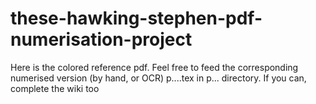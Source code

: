 # these-hawking-stephen-pdf-numerisation-project
Here is the colored reference pdf. Feel free to feed the corresponding numerised version (by hand, or OCR) p....tex in p... directory. If you can, complete the wiki too
